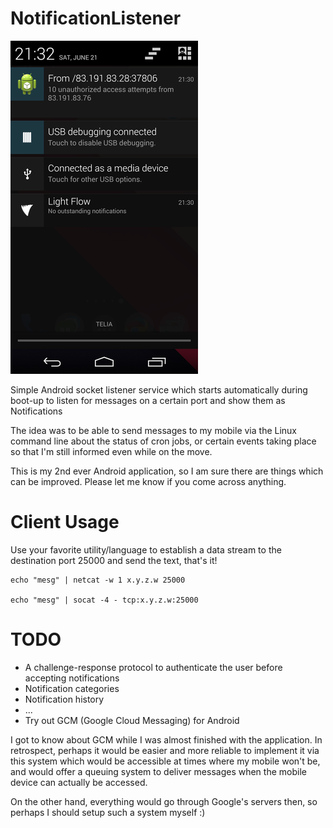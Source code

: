 NotificationListener
====================

![Screenshot](screenshot.png?raw=true)

Simple Android socket listener service which starts automatically during boot-up to listen for messages on a certain port and show them as Notifications

The idea was to be able to send messages to my mobile via the Linux command line about the status of cron jobs, or certain events taking place so that I'm still informed even while on the move.

This is my 2nd ever Android application, so I am sure there are things which can be improved. Please let me know if you come across anything.

Client Usage
====================

Use your favorite utility/language to establish a data stream to the destination port 25000 and send the text, that's it!

	echo "mesg" | netcat -w 1 x.y.z.w 25000
	
	echo "mesg" | socat -4 - tcp:x.y.z.w:25000

TODO
====================
* A challenge-response protocol to authenticate the user before accepting notifications
* Notification categories
* Notification history
* ...
* Try out GCM (Google Cloud Messaging) for Android

I got to know about GCM while I was almost finished with the application. In retrospect, perhaps it would be easier and more reliable to implement it via this system which would be accessible at times where my mobile won't be, and would offer a queuing system to deliver messages when the mobile device can actually be accessed.

On the other hand, everything would go through Google's servers then, so perhaps I should setup such a system myself :)








